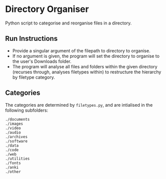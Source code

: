 # Directory Organiser
Python script to categorise and reorganise files in a directory.

## Run Instructions
- Provide a singular argument of the filepath to directory to organise.
- If no argument is given, the program will set the directory to organise to the user's Downloads folder.
- The program will analyse all files and folders within the given directory (recurses through, analyses filetypes within) to restructure the hierarchy by filetype category.

## Categories
The categories are determined by `filetypes.py`, and are intialised in the following subfolders:
```
./documents
./images
./video
./audio
./archives
./software
./data
./code
./web
./utilities
./fonts
./anki
./other
```